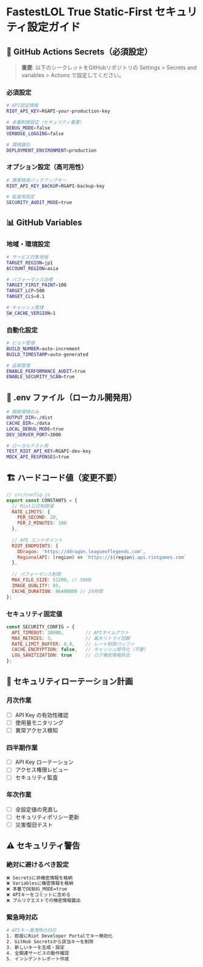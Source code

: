 # FastestLOL True Static-First セキュリティ設定ガイド

## 🔐 GitHub Actions Secrets（必須設定）

> **重要**: 以下のシークレットをGitHubリポジトリの Settings > Secrets and variables > Actions で設定してください。

### 必須設定
```bash
# API認証情報
RIOT_API_KEY=RGAPI-your-production-key

# 本番制御設定（セキュリティ重要）
DEBUG_MODE=false
VERBOSE_LOGGING=false

# 環境識別
DEPLOYMENT_ENVIRONMENT=production
```

### オプション設定（高可用性）
```bash
# 障害時用バックアップキー
RIOT_API_KEY_BACKUP=RGAPI-backup-key

# 監査用設定
SECURITY_AUDIT_MODE=true
```

## 📊 GitHub Variables

### 地域・環境設定
```bash
# サービス対象地域
TARGET_REGION=jp1
ACCOUNT_REGION=asia

# パフォーマンス目標
TARGET_FIRST_PAINT=100
TARGET_LCP=500
TARGET_CLS=0.1

# キャッシュ管理
SW_CACHE_VERSION=1
```

### 自動化設定
```bash
# ビルド管理
BUILD_NUMBER=auto-increment
BUILD_TIMESTAMP=auto-generated

# 品質管理
ENABLE_PERFORMANCE_AUDIT=true
ENABLE_SECURITY_SCAN=true
```

## 📁 .env ファイル（ローカル開発用）

```bash
# 開発環境のみ
OUTPUT_DIR=./dist
CACHE_DIR=./data
LOCAL_DEBUG_MODE=true
DEV_SERVER_PORT=3000

# ローカルテスト用
TEST_RIOT_API_KEY=RGAPI-dev-key
MOCK_API_RESPONSES=true
```

## 🏗️ ハードコード値（変更不要）

```javascript
// src/config.js
export const CONSTANTS = {
  // Riot公式制限値
  RATE_LIMITS: {
    PER_SECOND: 20,
    PER_2_MINUTES: 100
  },
  
  // API エンドポイント
  RIOT_ENDPOINTS: {
    DDragon: 'https://ddragon.leagueoflegends.com',
    RegionalAPI: (region) => `https://${region}.api.riotgames.com`
  },
  
  // パフォーマンス制限
  MAX_FILE_SIZE: 51200, // 50KB
  IMAGE_QUALITY: 85,
  CACHE_DURATION: 86400000 // 24時間
};
```

### セキュリティ固定値
```javascript
const SECURITY_CONFIG = {
  API_TIMEOUT: 30000,        // APIタイムアウト
  MAX_RETRIES: 3,            // 最大リトライ回数
  RATE_LIMIT_BUFFER: 0.9,    // レート制限バッファ
  CACHE_ENCRYPTION: false,   // キャッシュ暗号化（不要）
  LOG_SANITIZATION: true     // ログ機密情報除去
};
```

## 🔄 セキュリティローテーション計画

### 月次作業
- [ ] API Key の有効性確認
- [ ] 使用量モニタリング
- [ ] 異常アクセス検知

### 四半期作業
- [ ] API Key ローテーション
- [ ] アクセス権限レビュー
- [ ] セキュリティ監査

### 年次作業
- [ ] 全設定値の見直し
- [ ] セキュリティポリシー更新
- [ ] 災害復旧テスト

## ⚠️ セキュリティ警告

### 絶対に避けるべき設定
```bash
❌ Secretsに非機密情報を格納
❌ Variablesに機密情報を格納  
❌ 本番でDEBUG_MODE=true
❌ APIキーをコミットに含める
❌ プルリクエストでの機密情報露出
```

### 緊急時対応
```bash
# APIキー漏洩時の対応
1. 即座にRiot Developer Portalでキー無効化
2. GitHub Secretsから該当キーを削除
3. 新しいキーを生成・設定
4. 全関連サービスの動作確認
5. インシデントレポート作成
```